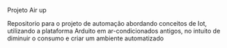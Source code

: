 Projeto Air up

Repositorio para o projeto de automação abordando conceitos de Iot, utilizando a plataforma Arduito em ar-condicionados antigos, no intuito de diminuir o consumo e criar um ambiente automatizado